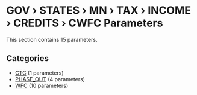# GOV › STATES › MN › TAX › INCOME › CREDITS › CWFC Parameters

This section contains 15 parameters.

## Categories

- [CTC](ctc/index.md) (1 parameters)
- [PHASE_OUT](phase_out/index.md) (4 parameters)
- [WFC](wfc/index.md) (10 parameters)
